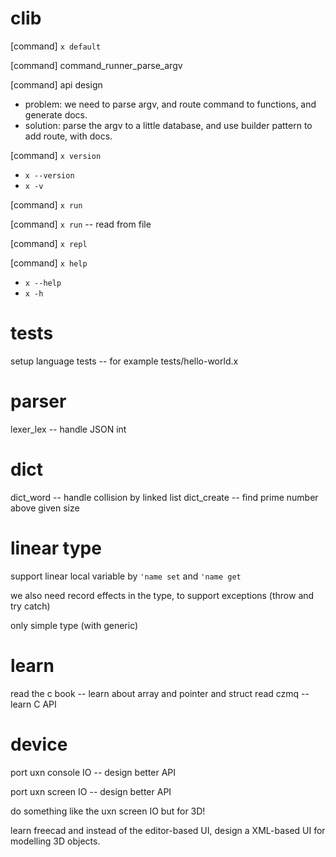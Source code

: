 # clib

[command] `x default`

[command] command_runner_parse_argv

[command] api design

- problem: we need to parse argv, and route command to functions, and generate docs.
- solution: parse the argv to a little database, and use builder pattern to add route, with docs.

[command] `x version`

- `x --version`
- `x -v`

[command] `x run`

[command] `x run` -- read from file

[command] `x repl`

[command] `x help`

- `x --help`
- `x -h`

# tests

setup language tests -- for example tests/hello-world.x

# parser

lexer_lex -- handle JSON int

# dict

dict_word -- handle collision by linked list
dict_create -- find prime number above given size

# linear type

support linear local variable by `'name set` and `'name get`

we also need record effects in the type, to support exceptions (throw and try catch)

only simple type (with generic)

# learn

read the c book -- learn about array and pointer and struct
read czmq -- learn C API

# device

port uxn console IO -- design better API

port uxn screen IO -- design better API

do something like the uxn screen IO but for 3D!

learn freecad and instead of the editor-based UI,
design a XML-based UI for modelling 3D objects.
